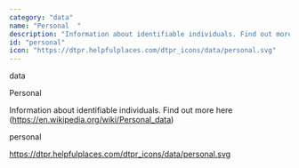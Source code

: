 ```yaml
---
category: "data"
name: "Personal  "
description: "Information about identifiable individuals. Find out more here (https://en.wikipedia.org/wiki/Personal_data)"
id: "personal"
icon: "https://dtpr.helpfulplaces.com/dtpr_icons/data/personal.svg"
---
```

data

Personal  

Information about identifiable individuals. Find out more here (https://en.wikipedia.org/wiki/Personal_data)

personal

https://dtpr.helpfulplaces.com/dtpr_icons/data/personal.svg